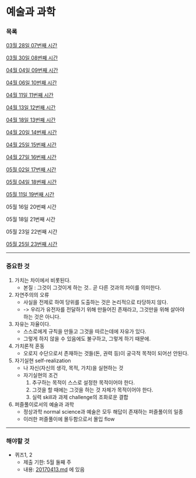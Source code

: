 예술과 과학
===

### 목록

[03월 28일 07번째 시간](20170328.md)

[03월 30일 08번째 시간](20170330.md)

[04월 04일 09번째 시간](20170404.md)

[04월 06일 10번째 시간](20170406.md)

[04월 11일 11번째 시간](20170411.md)

[04월 13일 12번째 시간](20170413.md)

[04월 18일 13번째 시간](20170418.md)

[04월 20일 14번째 시간](20170420.md)

[04월 25일 15번째 시간](20170425.md)

[04월 27일 16번째 시간](20170427.md)

[05월 02일 17번째 시간](20170502.md)

[05월 04일 18번째 시간](20170504.md)

[05월 11일 19번째 시간](20170511.md)

05월 16일 20번째 시간

05월 18일 21번째 시간

05월 23일 22번째 시간

[05월 25일 23번째 시간](20170525.md)

---

### 중요한 것

1. 가치는 차이에서 비롯된다.
	- 본질 : 그것이 그것이게 하는 것.. 곧 다른 것과의 차이를 의미한다.
2. 자연주의의 오류
	- 사실을 전제로 하여 당위를 도출하는 것은 논리적으로 타당하지 않다.
	- -> 우리가 유전자를 전달하기 위해 만들어진 존재라고, 그것만을 위해 살아야 하는 것은 아니다.
3. 자유는 자율이다.
	- 스스로에게 규칙을 만들고 그것을 따르는데에 자유가 있다.
	- 그렇게 하지 않을 수 있음에도 불구하고, 그렇게 하기 때문에.
4. 가치론적 혼동
	- 오로지 수단으로서 존재하는 것들(돈, 권력 등)이 궁극적 목적이 되어선 안된다.
5. 자기실현 self-realization
	- 나 자신(자신의 생각, 목적, 가치)을 실현하는 것
	- 자기실현의 조건
		1. 추구하는 목적이 스스로 설정한 목적이어야 한다.
		2. 그것을 할 때에는 그것을 하는 것 자체가 목적이어야 한다.
		3. 실력 skill과 과제 challenge의 조화로운 결합
6. 퍼즐풀이로서의 예술과 과학
	- 정상과학 normal science과 예술은 모두 해답이 존재하는 퍼즐풀이의 일종
	- 이러한 퍼즐풀이에 몰두함으로서 몰입 flow

---

### 해야할 것

- 퀴즈1, 2
	- 제출 기한: 5월 둘째 주
	- 내용: [20170413.md](20170413.md) 에 있음